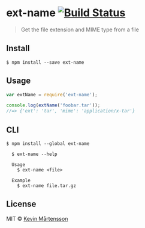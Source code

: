 # ext-name [![Build Status](http://img.shields.io/travis/kevva/ext-name.svg?style=flat)](https://travis-ci.org/kevva/ext-name)

> Get the file extension and MIME type from a file


## Install

```
$ npm install --save ext-name
```


## Usage

```js
var extName = require('ext-name');

console.log(extName('foobar.tar'));
//=> {'ext': 'tar', 'mime': 'application/x-tar'}
```


## CLI

```
$ npm install --global ext-name
```

```
  $ ext-name --help

  Usage
    $ ext-name <file>

  Example
    $ ext-name file.tar.gz
```


## License

MIT © [Kevin Mårtensson](https://github.com/kevva)
